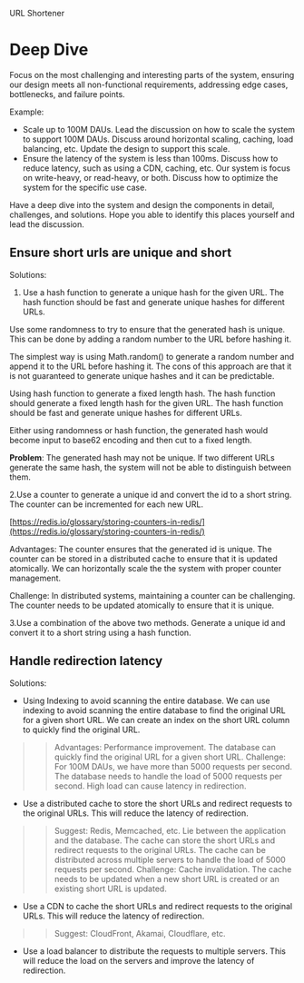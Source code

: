 URL Shortener

# Deep Dive

Focus on the most challenging and interesting parts of the system, ensuring our design meets all non-functional requirements, addressing edge cases, bottlenecks, and failure points.

Example:

- Scale up to 100M DAUs. Lead the discussion on how to scale the system to support 100M DAUs. Discuss around horizontal scaling, caching, load balancing, etc. Update the design to support this scale.
- Ensure the latency of the system is less than 100ms. Discuss how to reduce latency, such as using a CDN, caching, etc. Our system is focus on write-heavy, or read-heavy, or both. Discuss how to optimize the system for the specific use case.

Have a deep dive into the system and design the components in detail, challenges, and solutions.
Hope you able to identify this places yourself and lead the discussion.

## Ensure short urls are unique and short

Solutions:

1. Use a hash function to generate a unique hash for the given URL. The hash function should be fast and generate unique hashes for different URLs.

Use some randomness to try to ensure that the generated hash is unique. This can be done by adding a random number to the URL before hashing it.

The simplest way is using Math.random() to generate a random number and append it to the URL before hashing it. The cons of this approach are that it is not guaranteed to generate unique hashes and it can be predictable.

Using hash function to generate a fixed length hash. The hash function should generate a fixed length hash for the given URL. The hash function should be fast and generate unique hashes for different URLs.

Either using randomness or hash function, the generated hash would become input to base62 encoding and then cut to a fixed length.

**Problem**: The generated hash may not be unique. If two different URLs generate the same hash, the system will not be able to distinguish between them.

2.Use a counter to generate a unique id and convert the id to a short string. The counter can be incremented for each new URL.

[https://redis.io/glossary/storing-counters-in-redis/](https://redis.io/glossary/storing-counters-in-redis/)

Advantages: The counter ensures that the generated id is unique. The counter can be stored in a distributed cache to ensure that it is updated atomically. We can horizontally scale the the system with proper counter management.

Challenge: In distributed systems, maintaining a counter can be challenging. The counter needs to be updated atomically to ensure that it is unique.

3.Use a combination of the above two methods. Generate a unique id and convert it to a short string using a hash function.

## Handle redirection latency

Solutions:

- Using Indexing to avoid scanning the entire database. We can use indexing to avoid scanning the entire database to find the original URL for a given short URL. We can create an index on the short URL column to quickly find the original URL.

>> Advantages: Performance improvement. The database can quickly find the original URL for a given short URL.
>> Challenge: For 100M DAUs, we have more than 5000 requests per second. The database needs to handle the load of 5000 requests per second. High load can cause latency in redirection.

- Use a distributed cache to store the short URLs and redirect requests to the original URLs. This will reduce the latency of redirection.

>> Suggest: Redis, Memcached, etc.
Lie between the application and the database. The cache can store the short URLs and redirect requests to the original URLs. The cache can be distributed across multiple servers to handle the load of 5000 requests per second.
>> Challenge: Cache invalidation. The cache needs to be updated when a new short URL is created or an existing short URL is updated.

- Use a CDN to cache the short URLs and redirect requests to the original URLs. This will reduce the latency of redirection.

>> Suggest: CloudFront, Akamai, Cloudflare, etc.

- Use a load balancer to distribute the requests to multiple servers. This will reduce the load on the servers and improve the latency of redirection.
